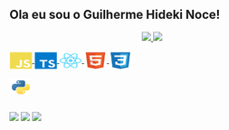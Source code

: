## Ola eu sou o Guilherme Hideki Noce!
<div align="center">
  <a href="https://github.com/hidekimva">
  <img height="180em" src="https://github-readme-stats.vercel.app/api?username=hidekimva&show_icons=true&theme=dracula&include_all_commits=true&count_private=true"/>
  <img height="180em" src="https://github-readme-stats.vercel.app/api/top-langs/?username=hidekimva&layout=compact&langs_count=7&theme=dracula"/>
</div>
<div style="display: inline_block"><br>
  <img align="center" alt="hidekimva-Js" height="30" width="40" src="https://raw.githubusercontent.com/devicons/devicon/master/icons/javascript/javascript-plain.svg">
  <img align="center" alt="hidekimva-Ts" height="30" width="40" src="https://raw.githubusercontent.com/devicons/devicon/master/icons/typescript/typescript-plain.svg">
  <img align="center" alt="hidekimva-React" height="30" width="40" src="https://raw.githubusercontent.com/devicons/devicon/master/icons/react/react-original.svg">
  <img align="center" alt="hidekimva-HTML" height="30" width="40" src="https://raw.githubusercontent.com/devicons/devicon/master/icons/html5/html5-original.svg">
  <img align="center" alt="hidekimva-CSS" height="30" width="40" src="https://raw.githubusercontent.com/devicons/devicon/master/icons/css3/css3-original.svg">
  <div style="display: inline_block"><br>
  <img align="center" alt="hidekimva-Js" height="30" width="40" src="https://raw.githubusercontent.com/devicons/devicon/master/icons/python/python-original.svg">
</div>
  
  ##
 
<div> 
  <a href="https://www.instagram.com/gui_hideki_noce/?hl=pt-br" target="_blank"><img src="https://img.shields.io/badge/-Instagram-%23E4405F?style=for-the-badge&logo=instagram&logoColor=white" target="_top"></a>
 	<a href = "mailto:hidekinoce@gmail.com"><img src="https://img.shields.io/badge/-Gmail-%23333?style=for-the-badge&logo=gmail&logoColor=white" target="_blank"></a>
  <a href="https://www.linkedin.com/in/guilherme-noce" target="_blank"><img src="https://img.shields.io/badge/-LinkedIn-%230077B5?style=for-the-badge&logo=linkedin&logoColor=white" target="_blank"></a> 
</div>
